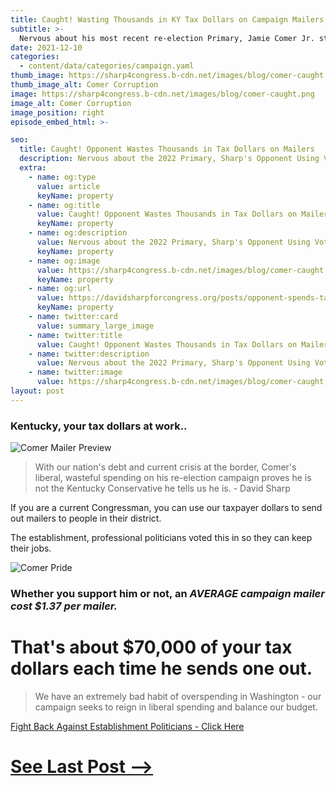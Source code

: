 ```yaml
---
title: Caught! Wasting Thousands in KY Tax Dollars on Campaign Mailers
subtitle: >-
  Nervous about his most recent re-election Primary, Jamie Comer Jr. starts liberal spending on expensive campaign mailers.
date: 2021-12-10
categories:
  - content/data/categories/campaign.yaml
thumb_image: https://sharp4congress.b-cdn.net/images/blog/comer-caught.png
thumb_image_alt: Comer Corruption
image: https://sharp4congress.b-cdn.net/images/blog/comer-caught.png
image_alt: Comer Corruption
image_position: right
episode_embed_html: >-

seo:
  title: Caught! Opponent Wastes Thousands in Tax Dollars on Mailers
  description: Nervous about the 2022 Primary, Sharp's Opponent Using Voter Tax Dollars to Fund Campaign
  extra:
    - name: og:type
      value: article
      keyName: property
    - name: og:title
      value: Caught! Opponent Wastes Thousands in Tax Dollars on Mailers
      keyName: property
    - name: og:description
      value: Nervous about the 2022 Primary, Sharp's Opponent Using Voter Tax Dollars to Fund Campaign
      keyName: property
    - name: og:image
      value: https://sharp4congress.b-cdn.net/images/blog/comer-caught.png
      keyName: property
    - name: og:url
      value: https://davidsharpforcongress.org/posts/opponent-spends-tax-dollars-on-mailers
      keyName: property
    - name: twitter:card
      value: summary_large_image
    - name: twitter:title
      value: Caught! Opponent Wastes Thousands in Tax Dollars on Mailers
    - name: twitter:description
      value: Nervous about the 2022 Primary, Sharp's Opponent Using Voter Tax Dollars to Fund Campaign
    - name: twitter:image
      value: https://sharp4congress.b-cdn.net/images/blog/comer-caught.png
layout: post
---
```


### Kentucky, your tax dollars at work..

![Comer Mailer Preview](https://sharp4congress.b-cdn.net/images/blog/comer-card.png)

> With our nation's debt and current crisis at the border, Comer's liberal, wasteful spending on his re-election campaign proves he is not the Kentucky Conservative he tells us he is. - David Sharp

If you are a current Congressman, you can use our taxpayer dollars to send out mailers to people in their district.

The establishment, professional politicians voted this in so they can keep their jobs.

![Comer Pride](https://sharp4congress.b-cdn.net/images/jamie-jr-3.png)

### Whether you support him or not, an ***AVERAGE campaign mailer cost $1.37 per mailer.***

# That's about $70,000 of your tax dollars each time he sends one out.

> We have an extremely bad habit of overspending in Washington - our campaign seeks to reign in liberal spending and balance our budget.

[Fight Back Against Establishment Politicians - Click Here](/support)


# [See Last Post -->](/posts/attack-on-pearl-harbor)
